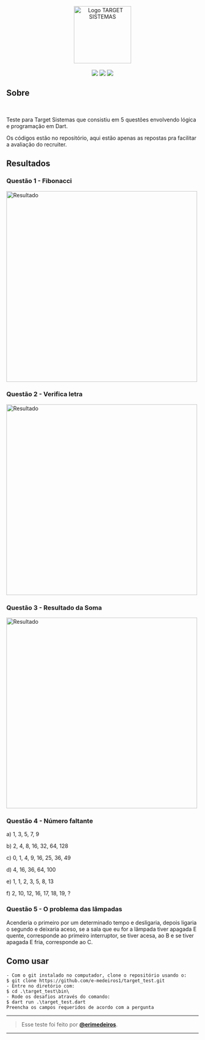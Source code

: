 <p align="center">
      <img src="https://github.com/e-medeiros1/prova_flutter/assets/73318684/216e59d9-57cf-4cdd-bb8d-0eb3fe9cb855" width="150" alt="Logo TARGET SISTEMAS"/></br></br>



<img src="https://img.shields.io/badge/dart-C.svg?style=for-the-badge&logo=dart&color=152030">
<img src="https://img.shields.io/badge/flutter-C.svg?style=for-the-badge&logo=flutter&color=0468D7"> 
<img src="https://img.shields.io/badge/Visual%20Studio%20Code-%23323330.svg?style=for-the-badge&logo=visual-studio-code&logoColor=FFFFFF&color=2F74C0">   </h2>

<h2> Sobre </h2></br>
<p >
 Teste para Target Sistemas que consistiu em 5 questões envolvendo lógica e programação em Dart.
</p>
<p >
Os códigos estão no repositório, aqui estão apenas as repostas pra facilitar a avaliação do recruiter.
</p>  

<h2> Resultados </h2>  
<h3> Questão 1 - Fibonacci </h3>  
<p>
      <img src="https://github.com/user-attachments/assets/7261e018-0043-4e05-9798-c87547e7f9cf" width="500" alt="Resultado"/>
</p>  
<h3> Questão 2 - Verifica letra </h3>  
<p>
      <img src="https://github.com/user-attachments/assets/0a95597a-bd94-43be-9eb0-453c6795b53c" width="500" alt="Resultado"/>
</p>

<h3> Questão 3 - Resultado da Soma </h3>  
<p>
      <img src="https://github.com/user-attachments/assets/31fd8ebd-6396-46be-a459-798b2efc0eac" width="500" alt="Resultado"/>
</p>

<h3> Questão 4 - Número faltante </h3>  
<p>
a) 1, 3, 5, 7, 9</p>
b) 2, 4, 8, 16, 32, 64, 128</p>
c) 0, 1, 4, 9, 16, 25, 36, 49 </p>
d) 4, 16, 36, 64, 100 </p>
e) 1, 1, 2, 3, 5, 8, 13 </p>
f) 2, 10, 12, 16, 17, 18, 19, ?</p>
</p>

<h3> Questão 5 - O problema das lâmpadas </h3>  
<p>
Acenderia o primeiro por um determinado tempo e desligaria, depois ligaria o segundo e deixaria aceso, 
se a sala que eu for a lâmpada tiver apagada E quente, corresponde ao primeiro interruptor,
se tiver acesa, ao B e se tiver apagada E fria, corresponde ao C. 
</p>




<h2> Como usar </h2>

   ```
   - Com o git instalado no computador, clone o repositório usando o:
   $ git clone https://github.com/e-medeiros1/target_test.git
   - Entre no diretório com:
   $ cd .\target_test\bin\
   - Rode os desafios através do comando: 
   $ dart run .\target_test.dart 
   Preencha os campos requeridos de acordo com a pergunta
   ```

   ---  


   >Esse teste foi feito por **[@erimedeiros](https://www.linkedin.com/in/erimedeiros/)**.<br> 

   ---


  
